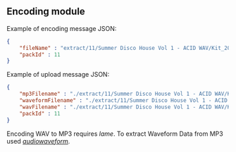 ## Encoding module
Example of encoding message JSON:
```json
{
	"fileName" : "extract/11/Summer Disco House Vol 1 - ACID WAV/Kit_20_Am_124/PLSDH_20_Bass_Am_124.wav",
	"packId" : 11
}
```

Example of upload message JSON:
```json
{
	"mp3Filename" : "./extract/11/Summer Disco House Vol 1 - ACID WAV/Kit_20_Am_124/PLSDH_20_Bass_Am_124.mp3",
	"waveformFilename" : "./extract/11/Summer Disco House Vol 1 - ACID WAV/Kit_20_Am_124/PLSDH_20_Bass_Am_124.json",
	"wavFilename" : "./extract/11/Summer Disco House Vol 1 - ACID WAV/Kit_20_Am_124/PLSDH_20_Bass_Am_124.wav",
	"packId" : 11
}
```

Encoding WAV to MP3 requires <em>lame</em>. To extract Waveform Data from MP3
used <em>[audiowaveform](https://github.com/bbc/audiowaveform)</em>.
